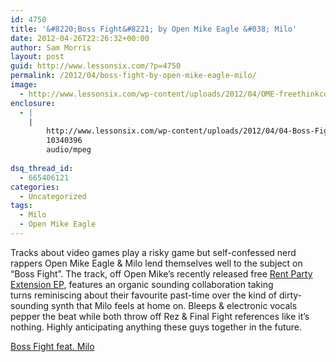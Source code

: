 ```yaml
---
id: 4750
title: '&#8220;Boss Fight&#8221; by Open Mike Eagle &#038; Milo'
date: 2012-04-26T22:26:32+00:00
author: Sam Morris
layout: post
guid: http://www.lessonsix.com/?p=4750
permalink: /2012/04/boss-fight-by-open-mike-eagle-milo/
image:
  - http://www.lessonsix.com/wp-content/uploads/2012/04/OME-freethinkcover2.jpg
enclosure:
  - |
    |
        http://www.lessonsix.com/wp-content/uploads/2012/04/04-Boss-Fight-feat.-Milo.mp3
        10340396
        audio/mpeg
        
dsq_thread_id:
  - 665406121
categories:
  - Uncategorized
tags:
  - Milo
  - Open Mike Eagle
---
```

Tracks about video games play a risky game but self-confessed nerd rappers Open Mike Eagle & Milo lend themselves well to the subject on &#8220;Boss Fight&#8221;. The track, off Open Mike&#8217;s recently released free [Rent Party Extension EP](http://www.mediafire.com/download.php?5zcesw3k88cuc5r), features an organic sounding collaboration taking turns reminiscing about their favourite past-time over the kind of dirty-sounding synth that Milo feels at home on. Bleeps & electronic vocals pepper the beat while both throw off Rez & Final Fight references like it&#8217;s nothing. Highly anticipating anything these guys together in the future.

[Boss Fight feat. Milo](http://www.lessonsix.com/wp-content/uploads/2012/04/04-Boss-Fight-feat.-Milo.mp3)